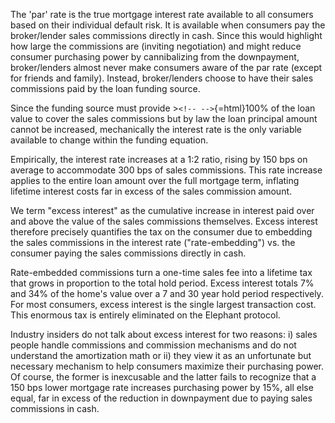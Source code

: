 
The 'par' rate is the true mortgage interest rate available to all consumers
based on their individual default risk. It is available when consumers pay the
broker/lender sales commissions directly in cash. Since this would highlight how
large the commissions are (inviting negotiation) and might reduce consumer
purchasing power by cannibalizing from the downpayment, broker/lenders almost
never make consumers aware of the par rate (except for friends and family).
Instead, broker/lenders choose to have their sales commissions paid by the loan
funding source.

Since the funding source must provide $>$`<!-- -->`{=html}100% of the loan value
to cover the sales commissions but by law the loan principal amount cannot be
increased, mechanically the interest rate is the only variable available to
change within the funding equation.

Empirically, the interest rate increases at a 1:2 ratio, rising by 150 bps on
average to accommodate 300 bps of sales commissions. This rate increase applies
to the entire loan amount over the full mortgage term, inflating lifetime
interest costs far in excess of the sales commission amount.

We term "excess interest" as the cumulative increase in interest paid over and
above the value of the sales commissions themselves. Excess interest therefore
precisely quantifies the tax on the consumer due to embedding the sales
commissions in the interest rate ("rate-embedding") vs. the consumer paying the
sales commissions directly in cash.

Rate-embedded commissions turn a one-time sales fee into a lifetime tax that
grows in proportion to the total hold period. Excess interest totals 7% and 34%
of the home's value over a 7 and 30 year hold period respectively. For most
consumers, excess interest is the single largest transaction cost. This enormous
tax is entirely eliminated on the Elephant protocol.

Industry insiders do not talk about excess interest for two reasons: i) sales
people handle commissions and commission mechanisms and do not understand the
amortization math or ii) they view it as an unfortunate but necessary mechanism
to help consumers maximize their purchasing power. Of course, the former is
inexcusable and the latter fails to recognize that a 150 bps lower mortgage rate
increases purchasing power by 15%, all else equal, far in excess of the
reduction in downpayment due to paying sales commissions in cash.
